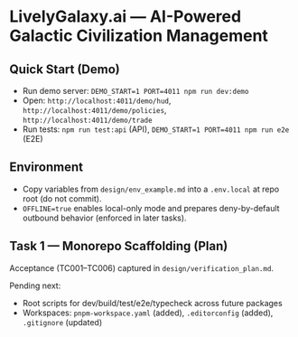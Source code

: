 # LivelyGalaxy.ai — AI-Powered Galactic Civilization Management

## Quick Start (Demo)

- Run demo server: `DEMO_START=1 PORT=4011 npm run dev:demo`
- Open: `http://localhost:4011/demo/hud`, `http://localhost:4011/demo/policies`, `http://localhost:4011/demo/trade`
- Run tests: `npm run test:api` (API), `DEMO_START=1 PORT=4011 npm run e2e` (E2E)

## Environment

- Copy variables from `design/env_example.md` into a `.env.local` at repo root (do not commit).
- `OFFLINE=true` enables local-only mode and prepares deny-by-default outbound behavior (enforced in later tasks).

## Task 1 — Monorepo Scaffolding (Plan)

Acceptance (TC001–TC006) captured in `design/verification_plan.md`.

Pending next:
- Root scripts for dev/build/test/e2e/typecheck across future packages
- Workspaces: `pnpm-workspace.yaml` (added), `.editorconfig` (added), `.gitignore` (updated)
